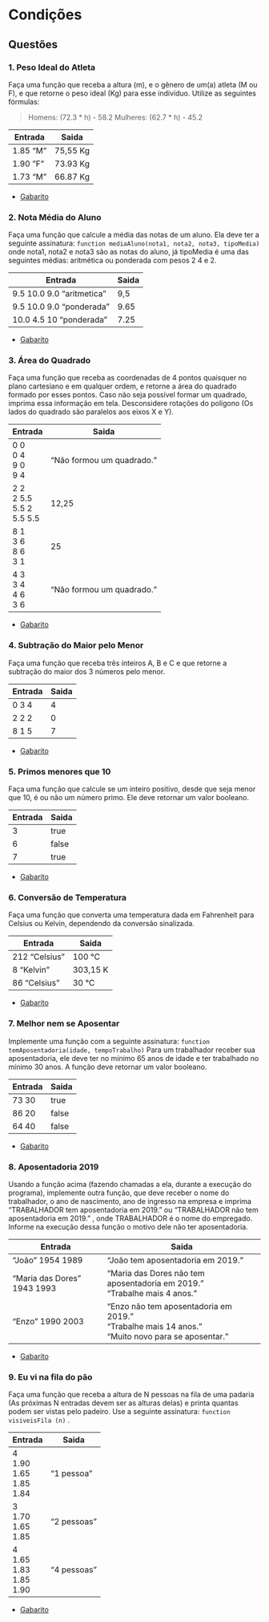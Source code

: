 # Condições


## Questões

### 1. Peso Ideal do Atleta
Faça uma função que receba a altura (m), e o gênero de um(a) atleta (M ou F), e que retorne o peso ideal (Kg) para esse indivíduo. Utilize as seguintes fórmulas:
>Homens: (72.3 * h) - 58.2
>Mulheres: (62.7 * h) - 45.2


Entrada   | Saida
--------- | ------
1.85 “M”  | 75,55 Kg
1.90 ”F”  | 73.93 Kg
1.73 “M”  | 66.87 Kg

* [Gabarito](./qst01.lua)


### 2. Nota Média do Aluno
Faça uma função que calcule a média das notas de um aluno. Ela deve ter a seguinte assinatura:
    ```function mediaAluno(nota1, nota2, nota3, tipoMedia)```
onde nota1, nota2 e nota3 são as notas do aluno, já tipoMedia é uma das seguintes médias: aritmética ou ponderada com pesos 2 4 e 2.

Entrada   | Saida
--------- | ------
9.5 10.0 9.0 “aritmetica”  | 9,5
9.5 10.0 9.0 “ponderada”   | 9.65
10.0 4.5 10 “ponderada”    | 7.25

* [Gabarito](./qst02.lua)


### 3. Área do Quadrado
Faça uma função que receba as coordenadas de 4 pontos quaisquer no plano cartesiano e em qualquer ordem, e retorne a área do quadrado formado por esses pontos. Caso não seja possível formar um quadrado, imprima essa informação em tela. Desconsidere rotações do polígono (Os lados do quadrado são paralelos aos eixos X e Y). 

Entrada   | Saida
--------- | ------
0 0<br>0 4<br>9 0<br>9 4 | “Não formou um quadrado.”
2 2<br>2 5.5<br>5.5 2<br>5.5 5.5 | 12,25
8 1<br>3 6<br>8 6<br>3 1 | 25
4 3<br>3 4<br>4 6<br>3 6 | “Não formou um quadrado.”

* [Gabarito](./qst03.lua)


### 4. Subtração do Maior pelo Menor
Faça uma função que receba três inteiros A, B e C e que retorne a subtração do maior dos 3 números pelo menor.

Entrada   | Saida
--------- | ------
0 3 4    | 4
2 2 2    | 0
8 1 5    | 7

* [Gabarito](./qst04.lua)


### 5. Primos menores que 10
Faça uma função que calcule se um inteiro positivo, desde que seja menor que 10, é ou não um número primo. Ele deve retornar um valor booleano.

Entrada   | Saida
--------- | ------
3         | true
6         | false
7         | true

* [Gabarito](./qst05.lua)


### 6. Conversão de Temperatura
Faça uma função que converta uma temperatura dada em Fahrenheit para Celsius ou Kelvin, dependendo da conversão sinalizada.

Entrada   | Saida
--------- | ------
212 “Celsius”    | 100 °C
8 “Kelvin”       | 303,15 K
86 “Celsius”     | 30 °C

* [Gabarito](./qst06.lua)


### 7. Melhor nem se Aposentar
Implemente uma função com a seguinte assinatura:
    ```function temAposentadoria(idade, tempoTrabalho)```
Para um trabalhador receber sua aposentadoria, ele deve ter no mínimo 65 anos de idade e ter trabalhado no mínimo 30 anos. A função deve retornar um valor booleano.

Entrada   | Saida
--------- | ------
73 30     | true
86 20     | false
64 40     | false

* [Gabarito](./qst07.lua)


### 8. Aposentadoria 2019
Usando a função acima (fazendo chamadas a ela, durante a execução do programa), implemente outra função, que deve receber o nome do trabalhador, o ano de nascimento, ano de ingresso na empresa e imprima “TRABALHADOR tem aposentadoria em 2019.” ou “TRABALHADOR não tem aposentadoria em 2019.” , onde TRABALHADOR é o nome do empregado. Informe na execução dessa função o motivo dele não ter aposentadoria.

Entrada   | Saida
--------- | ------
“João” 1954 1989    | “João tem aposentadoria em 2019.”
“Maria das Dores” 1943 1993    | “Maria das Dores não tem aposentadoria em 2019.”<br>“Trabalhe mais 4 anos.”
“Enzo” 1990 2003   | “Enzo não tem aposentadoria em 2019.”<br>“Trabalhe mais 14 anos.”<br>“Muito novo para se aposentar.”


* [Gabarito](./qst08.lua)


### 9. Eu vi na fila do pão
Faça uma função que receba a altura de N pessoas na fila de uma padaria (As próximas N entradas devem ser as alturas delas) e printa quantas podem ser vistas pelo padeiro. Use a seguinte assinatura: ```function visiveisFila (n)``` .

Entrada   | Saida
--------- | ------
4<br>1.90<br>1.65<br>1.85<br>1.84 | “1 pessoa”
3<br>1.70<br>1.65<br>1.85 | “2 pessoas”
4<br>1.65<br>1.83<br>1.85<br>1.90 | “4 pessoas”

* [Gabarito](./qst09.lua)

